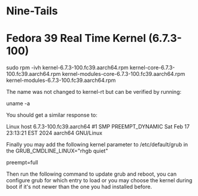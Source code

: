 # Nine-Tails

# Fedora 39 Real Time Kernel (6.7.3-100)

sudo rpm -ivh kernel-6.7.3-100.fc39.aarch64.rpm kernel-core-6.7.3-100.fc39.aarch64.rpm kernel-modules-core-6.7.3-100.fc39.aarch64.rpm kernel-modules-6.7.3-100.fc39.aarch64.rpm

The name was not changed to kernel-rt but can be verified by running:

uname -a

You should get a similar response to:

Linux host 6.7.3-100.fc39.aarch64 #1 SMP PREEMPT_DYNAMIC Sat Feb 17 23:13:21 EST 2024 aarch64 GNU/Linux

Finally you may add the following kernel parameter to /etc/default/grub in the GRUB_CMDLINE_LINUX="rhgb quiet"

preempt=full

Then run the following command to update grub and reboot, you can configure grub for which entry to load or you may choose the kernel during boot if it's not newer than the one you had installed before.

